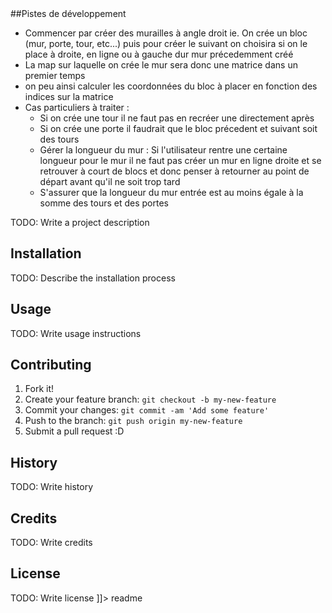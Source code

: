 <snippet>
  <content><![CDATA[
# ${1:CastleGenerator}

##Pistes de développement
- Commencer par créer des murailles à angle droit 
ie. On crée un bloc (mur, porte, tour, etc...) puis pour créer le suivant 
on choisira si on le place à droite, en ligne ou à gauche dur mur précedemment créé
- La map sur laquelle on crée le mur sera donc une matrice dans un premier temps
- on peu ainsi calculer les coordonnées du bloc à placer en fonction des indices sur 
la matrice
- Cas particuliers à traiter :
	- Si on crée une tour il ne faut pas en recréer une directement après
	- Si on crée une porte il faudrait que le bloc précedent et suivant soit des tours
	- Gérer la longueur du mur : Si l'utilisateur rentre une certaine longueur pour le mur
	il ne faut pas créer un mur en ligne droite et se retrouver à court de blocs et donc
	penser à retourner au point de départ avant qu'il ne soit trop tard
  - S'assurer que la longueur du mur entrée est au moins égale à la somme des tours et 
  des portes
   
TODO: Write a project description
 
## Installation
 
TODO: Describe the installation process
 
## Usage
 
TODO: Write usage instructions
 
## Contributing
 
1. Fork it!
2. Create your feature branch: `git checkout -b my-new-feature`
3. Commit your changes: `git commit -am 'Add some feature'`
4. Push to the branch: `git push origin my-new-feature`
5. Submit a pull request :D
 
## History
 
TODO: Write history
 
## Credits
 
TODO: Write credits
 
## License
 
TODO: Write license
]]></content>
  <tabTrigger>readme</tabTrigger>
</snippet>